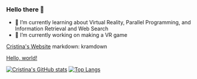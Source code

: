 ### Hello there 👋

- 🌱 I’m currently learning about Virtual Reality, Parallel Programming, and Information Retrieval and Web Search
- 🔭 I’m currently working on making a VR game

[Cristina's Website](https://cristinalawson.com)
markdown: kramdown

<a href="http://example.com/" target="_blank">Hello, world!</a>

[![Cristina's GitHub stats](https://github-readme-stats.vercel.app/api?username=cristina95138&show_icons=true&theme=tokyonight&include_all_commits=true&count_private=true)](https://github.com/anuraghazra/github-readme-stats)
[![Top Langs](https://github-readme-stats.vercel.app/api/top-langs/?username=cristina95138&layout=compact&show_icons=true&theme=tokyonight&langs_count=8&exclude_repo=CS105_Stock_Market_News_Analysis&hide=GDB,CMake,Makefile)](https://github.com/anuraghazra/github-readme-stats)

<!--
**cristina95138/cristina95138** is a ✨ _special_ ✨ repository because its `README.md` (this file) appears on your GitHub profile.

Here are some ideas to get you started:

- 👯 I’m looking to collaborate on ...
- 🤔 I’m looking for help with ...
- 💬 Ask me about ...
- 📫 How to reach me: ...
- 😄 Pronouns: ...
- ⚡ Fun fact: ...
-->
